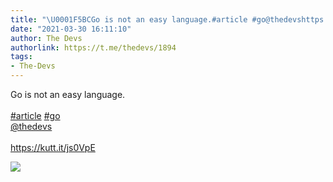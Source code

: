 ```yaml
---
title: "\U0001F5BCGo is not an easy language.#article #go@thedevshttps://kutt.it/js0VpE"
date: "2021-03-30 16:11:10"
author: The Devs
authorlink: https://t.me/thedevs/1894
tags:
- The-Devs
---
```

<p>Go is not an easy language.<br><br><a href="https://t.me/thedevs/1894?q=%23article">#article</a> <a href="https://t.me/thedevs/1894?q=%23go">#go</a><br><a href="https://t.me/thedevs" target="_blank">@thedevs</a><br><br><a href="https://kutt.it/js0VpE" target="_blank" rel="noopener">https://kutt.it/js0VpE</a></p><img src="https://cdn4.telesco.pe/file/Fece7peAzRl2GCpA1aqK3w-zzpV04-SsHmZ04rSi6uzFuNjaRczxlp_AuN6FIDSeif9UY4VJs9iRwuuYWLKYVZOW_6wjSE3WAQ1k1a6viU89yaJWQ9HqafRBf_wyZlU1Rcf9-KcLCY5qM6yTBV4B_kYzZu-TOm5w1HgKDnkmpaR_6RyLhN1urk6Q2cc_eKu_ksZ-r5TUBMo0aVSzUd8JvWgcXwO9IbC7HhG4KqTJDGH7dt8UnyC4RTr4Wt1sTyrWJej9mWGkhHgtnPjxXpLI4EDUGsVlf6XP3EoIbVxPQQXoZo-Pz9eKv2q4uXKF-FmoIOHXkc2stmQcotF2XFamSg.jpg" referrerpolicy="no-referrer">